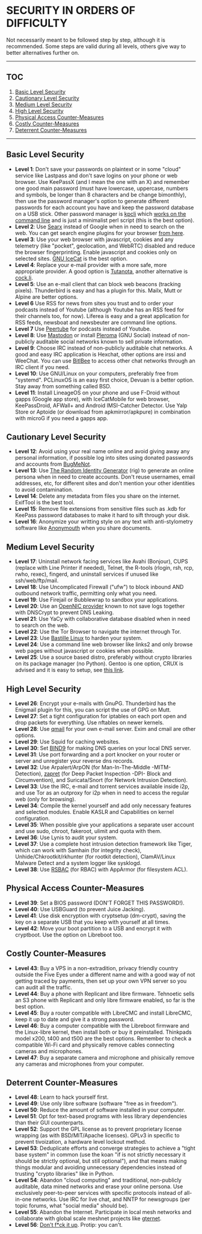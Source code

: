 # SECURITY IN ORDERS OF DIFFICULTY

Not necessarily meant to be followed step by step, although it is recommended. Some steps are valid during all levels, others give way to better alternatives further on.

---
## TOC
1. [Basic Level Security](#basic-level-security)  
2. [Cautionary Level Security](#cautionary-level-security)  
3. [Medium Level Security](#medium-level-security)  
4. [High Level Security](#high-level-security)  
5. [Physical Access Counter-Measures](#physical-access-counter-measures)  
6. [Costly Counter-Measures](#costly-counter-measures)  
7. [Deterrent Counter-Measures](#deterrent-counter-measures)  

---

## Basic Level Security
* __Level 1__: Don't save your passwords on plaintext or in some "cloud" service like Lastpass and don't save logins on your phone or web browser. Use KeePassX (and I mean the one with an X) and remember one good main password (must have lowercase, uppercase, numbers and symbols, be longer than 8 characters and be change bimonthly), then use the password manager's option to generate different passwords for each account you have and keep the password database on a USB stick. Other password manager is [kpcli](https://github.com/alecsammon/kpcli) which [works on the command line](https://www.youtube.com/watch?v=M448GtFa5Xs) and is just a minimalist perl script (this is the best option).
* __Level 2__: Use [Searx](https://github.com/asciimoo/searx/wiki/Searx-instances) instead of Google when in need to search on the web. You can get search engine plugins for your browser [from here](https://mycroftproject.com/search-engines.html?name=searx).
* __Level 3__: Use your web browser with javascript, cookies and any telemetry (like "pocket", geolocation, and WebRTC) disabled and reduce the browser fingerprinting. Enable javascript and cookies only on selected sites. [GNU IceCat](https://www.gnu.org/software/gnuzilla/) is the best option.
* __Level 4__: Replace your e-mail provider with a more safe, more appropriate provider. A good option is [Tutanota](https://tutanota.com/), another alternative is [cock.li](https://cock.li/).
* __Level 5__: Use an e-mail client that can block web beacons (tracking pixels). Thunderbird is easy and has a plugin for this. Mailx, Mutt or Alpine are better options.
* __Level 6__ Use RSS for news from sites you trust and to order your podcasts instead of Youtube (although Youtube has an RSS feed for their channels too, for now). Liferea is easy and a great application for RSS feeds, newsboat and newsbeuter are command line options.
* __Level 7__ Use [Peertube](https://instances.joinpeertube.org/instances) for podcasts instead of Youtube.
* __Level 8__: Use [Mastodon](https://joinmastodon.org/) or install [Pleroma](https://github.com/wimvanderbauwhede/limited-systems/wiki/Mastodon-and-Pleroma-on-the-Raspberry-Pi-3) (GNU Social) instead of non-publicly auditable social networks known to sell private information.
* __Level 9__: Choose IRC instead of non-publicly auditable chat networks. A good and easy IRC application is Hexchat, other options are irssi and WeeChat. You can use [BitlBee](https://wiki.bitlbee.org/) to access other chat networks through an IRC client if you need.
* __Level 10__: Use GNU/Linux on your computers, preferably free from "systemd". PCLinuxOS is an easy first choice, Devuan is a better option. Stay away from something called BSD.
* __Level 11__: Install LineageOS on your phone and use F-Droid without gapps (Google app store), with IceCatMobile for web browser, KeePassDroid, AFWall+ and Android IMSI-Catcher Detector. Use Yalp Store or Aptoide (or download from apkmirror/apkpure) in combination with microG if you need a gapps app.

## Cautionary Level Security
* __Level 12__: Avoid using your real name online and avoid giving away any personal information, if possible log into sites using donated passwords and accounts from [BugMeNot](http://bugmenot.com).
* __Level 13__: Use [The Random Identity Generator](http://rig.sourceforge.net/) (rig) to generate an online persona when in need to create accounts. Don't reuse usernames, email addresses, etc, for different sites and don't mention your other identities to avoid contamination.
* __Level 14__: Delete any metadata from files you share on the internet. ExifTool is the best tool.
* __Level 15__: Remove file extensions from sensitive files such as .kdb for KeePass password databases to make it hard to sift through your disk.
* __Level 16__: Anonymize your writting style on any text with anti-stylometry software like [Anonymouth](https://github.com/psal/anonymouth) when you share documents.

## Medium Level Security
* __Level 17__: Uninstall network facing services like Avahi (Bonjour), CUPS (replace with Line Printer if needed), Telnet, the R-tools (rlogin, rsh, rcp, rwho, rexec), fingerd, and uninstall services if unused like ssh/web/ftp/mail.
* __Level 18__: Use Uncomplicated Firewall ("ufw") to block inbound AND outbound network traffic, permitting only what you need.
* __Level 19__: Use Firejail or Bubblewrap to sandbox your applications.
* __Level 20__: Use an [OpenNIC provider](https://servers.opennicproject.org/) known to not save logs together with DNSCrypt to prevent DNS Leaking.
* __Level 21__: Use YaCy with collaborative database disabled when in need to search on the web.
* __Level 22__: Use the Tor Browser to navigate the internet through Tor.
* __Level 23__: Use [Bastille Linux](http://bastille-linux.sourceforge.net/source.htm) to harden your system.
* __Level 24__: Use a command line web browser like links2 and only browse web pages without javascript or cookies when possible.
* __Level 25__: Use a source based distro, preferably without crypto libraries on its package manager (no Python). Gentoo is one option, CRUX is advised and it is easy to setup, see [this link](https://github.com/mayfrost/guides/blob/master/INITIATION.md).

## High Level Security
* __Level 26__: Encrypt your e-mails with GnuPG. Thunderbird has the Enigmail plugin for this, you can script the use of GPG on Mutt.
* __Level 27__: Set a tight configuration for iptables on each port open and drop packets for everything. Use nftables on newer kernels.
* __Level 28__: Use [qmail](https://www.schneier.com/blog/archives/2007/11/thoughts_on_the.html) for your own e-mail server. Exim and cmail are other options.
* __Level 29__: Use Squid for caching websites.
* __Level 30__: Set [BIND9](https://unix.stackexchange.com/questions/270716/configure-bind-as-forwarder-only-no-root-hints-encrypted-rpz-blacklist-wh/270796#270796) for making DNS queries on your local DNS server.
* __Level 31__: Use port forwarding and a port knocker on your router or server and unregister your reverse dns records.
* __Level 32__: Use Arpalert/ArpON (for Man-In-The-Middle -MITM- Detection), [zapret](https://github.com/bol-van/zapret) (for Deep Packet Inspection -DPI- Block and Circumvention), and Suricata/Snort (for Network Intrusion Detection).
* __Level 33__: Use the IRC, e-mail and torrent services available inside i2p, and use Tor as an outproxy for i2p when in need to access the regular web (only for browsing).
* __Level 34__: Compile the kernel yourself and add only necessary features and selected modules. Enable KASLR and Capabilities on kernel configuration.
* __Level 35__: When possible give your applications a separate user account and use sudo, chroot, fakeroot, ulimit and quota with them.
* __Level 36__: Use Lynis to audit your system.
* __Level 37__: Use a complete host intrusion detection framework like Tiger, which can work with Samhain (for integrity check), Unhide/Chkrootkit/rkhunter (for rootkit detection), ClamAV/Linux Malware Detect and a system logger like sysklogd.
* __Level 38__: Use [RSBAC](https://www.rsbac.org/) (for RBAC) with AppArmor (for filesystem ACL).

## Physical Access Counter-Measures
* __Level 39__: Set a BIOS password (DON'T FORGET THIS PASSWORD!).
* __Level 40__: Use USBGuard (to prevent Juice Jacking).
* __Level 41__: Use disk encryption with cryptsetup (dm-crypt), saving the key on a separate USB that you keep with yourself at all times.
* __Level 42__: Move your boot partition to a USB and encrypt it with cryptboot. Use the option on Libreboot too.

## Costly Counter-Measures
* __Level 43__: Buy a VPS in a non-extradition, privacy friendly country outside the Five Eyes under a different name and with a good way of not getting traced by payments, then set up your own VPN server so you can audit all the traffic.
* __Level 44__: Buy a phone with Replicant and libre firmware. Tehnoetic sells an S3 phone with Replicant and only libre firmware enabled, so far is the best option.
* __Level 45__: Buy a router compatible with LibreCMC and install LibreCMC, keep it up to date and give it a strong password.
* __Level 46__: Buy a computer compatible with the Libreboot firmware and the Linux-libre kernel, then install both or buy it preinstalled. Thinkpads model x200, t400 and t500 are the best options. Remember to check a compatible Wi-Fi card and physically remove cables connecting cameras and microphones.
* __Level 47__: Buy a separate camera and microphone and phisically remove any cameras and microphones from your computer.

## Deterrent Counter-Measures
* __Level 48__: Learn to hack yourself first.
* __Level 49__: Use only libre software (software "free as in freedom").
* __Level 50__: Reduce the amount of software installed in your computer.
* __Level 51__: Opt for text-based programs with less library dependencies than their GUI counterparts.
* __Level 52__: Support the GPL license as to prevent proprietary license wrapping (as with BSD/MIT/Apache licenses). GPLv3 in specific to prevent tivoization, a hardware level lockout method.
* __Level 53__: Deduplicate efforts and converge strategies to achieve a "tight base system" in common (use the koan "if is not strictly necessary it should be strictly optional, but still optional"), and that means making things modular and avoiding unnecessary dependencies instead of trusting "crypto libraries" like in Python.
* __Level 54__: Abandon "cloud computing" and traditional, non-publicly auditable, data mined networks and erase your online persona. Use exclusively peer-to-peer services with specific protocols instead of all-in-one networks. Use IRC for live chat, and NNTP for newsgroups (per topic forums, what "social media" should be).
* __Level 55__: Abandon the Internet. Participate in local mesh networks and collaborate with global scale meshnet projects like [gternet](https://mesh.gentoo.today/wiki/Main_Page).
* __Level 56__: [Don't f\*ck it up](https://www.youtube.com/watch?v=J1q4Ir2J8P8). Protip: you can't.
